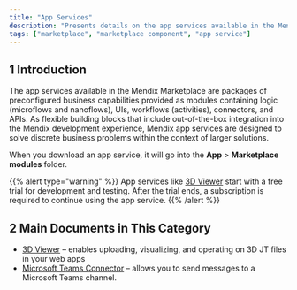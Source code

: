 ```yaml
---
title: "App Services"
description: "Presents details on the app services available in the Mendix Marketplace."
tags: ["marketplace", "marketplace component", "app service"]
---
```


## 1 Introduction

The app services available in the Mendix Marketplace are packages of preconfigured business capabilities provided as modules containing logic (microflows and nanoflows), UIs, workflows (activities), connectors, and APIs. As flexible building blocks that include out-of-the-box integration into the Mendix development experience, Mendix app services are designed to solve discrete business problems within the context of larger solutions. 

When you download an app service, it will go into the **App** > **Marketplace modules** folder.

{{% alert type="warning" %}}
App services like [3D Viewer](3d-viewer) start with a free trial for development and testing. After the trial ends, a subscription is required to continue using the app service.
{{% /alert %}}

## 2 Main Documents in This Category

* [3D Viewer](3d-viewer) – enables uploading, visualizing, and operating on 3D JT files in your web apps 
* [Microsoft Teams Connector](ms-teams-connector) – allows you to send messages to a Microsoft Teams channel.
